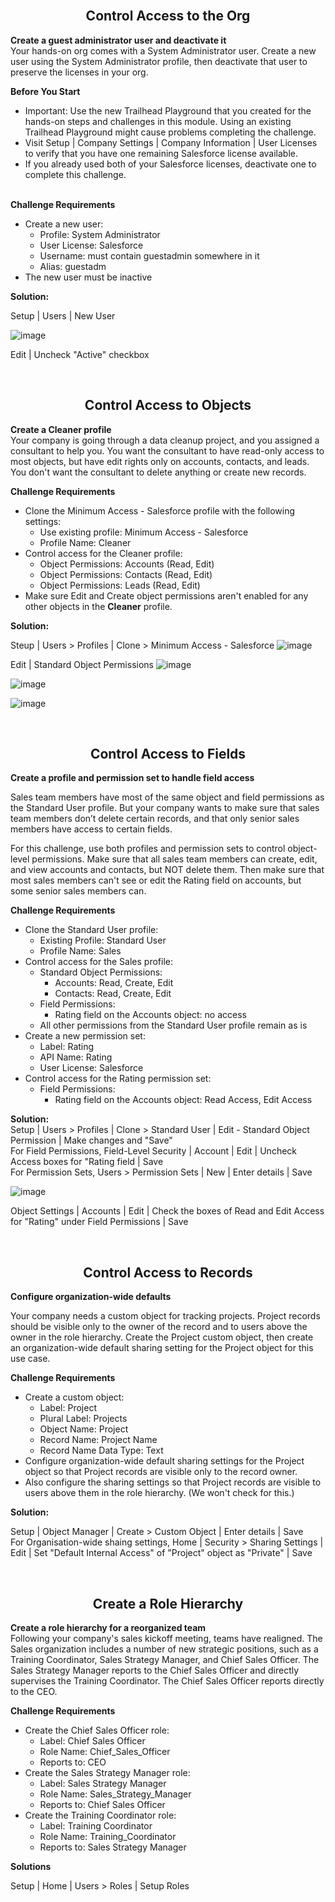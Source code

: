 <br>
<div> <h2 align=center> Control Access to the Org </h2>

<b> Create a guest administrator user and deactivate it </b><br>
Your hands-on org comes with a System Administrator user. Create a new user using the System Administrator profile, then deactivate that user to preserve the licenses in your org.

<b> Before You Start </b>
* Important: Use the new Trailhead Playground that you created for the hands-on steps and challenges in this module. Using an existing Trailhead Playground might cause problems completing the challenge.
* Visit Setup | Company Settings | Company Information | User Licenses to verify that you have one remaining Salesforce license available.
* If you already used both of your Salesforce licenses, deactivate one to complete this challenge.
<br>
<b> Challenge Requirements </b><br>

* Create a new user:
  * Profile: System Administrator
  * User License: Salesforce
  * Username: must contain guestadmin somewhere in it
  * Alias: guestadm
* The new user must be inactive

<b> Solution: </b>

Setup | Users | New User

![image](https://github.com/HargunaniHarsha/Customer-Relationship-Management/assets/90439153/e40bdbe7-8b64-4eb0-a1a7-0a2c44a808cf)

Edit | Uncheck "Active" checkbox

<br>
<h2 align=center> Control Access to Objects </h2>

<b> Create a Cleaner profile </b><br>
Your company is going through a data cleanup project, and you assigned a consultant to help you. You want the consultant to have read-only access to most objects, but have edit rights only on accounts, contacts, and leads. You don't want the consultant to delete anything or create new records.

<b> Challenge Requirements </b>
* Clone the Minimum Access - Salesforce profile with the following settings:
  * Use existing profile: Minimum Access - Salesforce
  * Profile Name: Cleaner
* Control access for the Cleaner profile:
  * Object Permissions: Accounts (Read, Edit)
  * Object Permissions: Contacts (Read, Edit)
  * Object Permissions: Leads (Read, Edit)
* Make sure Edit and Create object permissions aren't enabled for any other objects in the <b>Cleaner</b> profile.

<b> Solution: </b>

Steup | Users > Profiles | Clone > Minimum Access - Salesforce
![image](https://github.com/HargunaniHarsha/Customer-Relationship-Management/assets/90439153/c87433cb-83fb-4262-a613-d5875587415a)

Edit | Standard Object Permissions
![image](https://github.com/HargunaniHarsha/Customer-Relationship-Management/assets/90439153/137b3ec9-8ee8-4194-a51f-28beb6baad12)

![image](https://github.com/HargunaniHarsha/Customer-Relationship-Management/assets/90439153/b61577d8-b9e6-42ec-9afa-6685fdf9caee)

![image](https://github.com/HargunaniHarsha/Customer-Relationship-Management/assets/90439153/0d59be65-6593-4126-9bd8-6888797eca01)

<br>
<h2 align=center> Control Access to Fields </h2>

<b> Create a profile and permission set to handle field access </b>
<p> Sales team members have most of the same object and field permissions as the Standard User profile. But your company wants to make sure that sales team members don’t delete certain records, and that only senior sales members have access to certain fields.</p>
<p>For this challenge, use both profiles and permission sets to control object-level permissions. Make sure that all sales team members can create, edit, and view accounts and contacts, but NOT delete them. Then make sure that most sales members can't see or edit the Rating field on accounts, but some senior sales members can.</p>

<b> Challenge Requirements </b><br>
* Clone the Standard User profile:
  * Existing Profile: Standard User
  * Profile Name: Sales
* Control access for the Sales profile:
  * Standard Object Permissions:
    * Accounts: Read, Create, Edit
    * Contacts: Read, Create, Edit
  * Field Permissions:
    * Rating field on the Accounts object: no access
  * All other permissions from the Standard User profile remain as is
* Create a new permission set:
  * Label: Rating
  * API Name: Rating
  * User License: Salesforce
* Control access for the Rating permission set:
  * Field Permissions:
    * Rating field on the Accounts object: Read Access, Edit Access
   
<b> Solution: </b><br>
Setup | Users > Profiles | Clone > Standard User | Edit - Standard Object Permission | Make changes and "Save" <br> 
For Field Permissions, Field-Level Security | Account <View> | Edit | Uncheck Access boxes for "Rating field | Save <br>
For Permission Sets, Users > Permission Sets | New | Enter details | Save <br>

![image](https://github.com/HargunaniHarsha/Customer-Relationship-Management/assets/90439153/51a7d343-e5ff-45af-9523-bb538e31a8ce)

Object Settings | Accounts | Edit | Check the boxes of Read and Edit Access for "Rating" under Field Permissions | Save <br>

<br>
<h2 align=center> Control Access to Records </h2>

<b> Configure organization-wide defaults </b>
<p> Your company needs a custom object for tracking projects. Project records should be visible only to the owner of the record and to users above the owner in the role hierarchy. Create the Project custom object, then create an organization-wide default sharing setting for the Project object for this use case. </p>

<b> Challenge Requirements </b>
* Create a custom object:
  * Label: Project
  * Plural Label: Projects
  * Object Name: Project
  * Record Name: Project Name
  * Record Name Data Type: Text
* Configure organization-wide default sharing settings for the Project object so that Project records are visible only to the record owner.
* Also configure the sharing settings so that Project records are visible to users above them in the role hierarchy. (We won't check for this.)

<b> Solution: </b>

Setup | Object Manager | Create > Custom Object | Enter details | Save <br>
For Organisation-wide shaing settings, Home | Security > Sharing Settings | Edit | Set "Default Internal Access" of "Project" object as "Private" | Save <br>

<br>
<h2 align=center> Create a Role Hierarchy </h2>

<b> Create a role hierarchy for a reorganized team </b><br>
Following your company's sales kickoff meeting, teams have realigned. The Sales organization includes a number of new strategic positions, such as a Training Coordinator, Sales Strategy Manager, and Chief Sales Officer.
The Sales Strategy Manager reports to the Chief Sales Officer and directly supervises the Training Coordinator. The Chief Sales Officer reports directly to the CEO.

<b> Challenge Requirements </b><br>

* Create the Chief Sales Officer role:
  * Label: Chief Sales Officer
  * Role Name: Chief_Sales_Officer
  * Reports to: CEO
* Create the Sales Strategy Manager role:
  * Label: Sales Strategy Manager
  * Role Name: Sales_Strategy_Manager
  * Reports to: Chief Sales Officer
* Create the Training Coordinator role:
  * Label: Training Coordinator
  * Role Name: Training_Coordinator
  * Reports to: Sales Strategy Manager

<b> Solutions </b><br>

Setup | Home | Users > Roles | Setup Roles 


